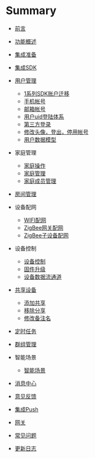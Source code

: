 # Summary

* [前言](/README.md)
* [功能概述](./resource/Overview.md)
* [集成准备](./resource/Preparation.md)
* [集成SDK](./resource/Integrated.md)
* [用户管理](./resource/User.md)
  * [1系列SDK账户迁移](./resource/User_sdk_update.md)
  * [手机帐号](./resource/User_mobile.md)
  * [邮箱帐号](./resource/User_email.md)
  * [用户uid登陆体系](./resource/User_uid.md)
  * [第三方登录](./resource/User_ThirdLogin.md)
  * [修改头像，登出，停用帐号](./resource/User_Loginout.md)
  * [用户数据模型](./resource/User_model.md)
* 家庭管理

  * [家庭操作](./resource/HomeOption.md)
  * [家庭管理](./resource/HomeManager.md)
  * [家庭成员管理](./resource/HomeMember.md)
* [房间管理](./resource/Room.md)
* 设备配网

  * [WIFI配网](./resource/Activator_wifi.md)
  * [ZigBee网关配网](./resource/Activator_Zigbee.md)
  * [ZigBee子设备配网](./resource/Activator_ZigbeeSub.md)
* 设备控制

  * [设备控制](./resource/Device.md)
  * [固件升级](./resource/OTA.md)
  * [设备数据流通道](./resource/Device_Data_Channel.md)
* [共享设备](./resource/Shared.md)

  * [添加共享](./resource/Shared_Device_add.md)
  * [移除分享](./resource/Shared_Device_Remove.md)
  * [修改备注名](./resource/Shared_Device_Rename.md)
* [定时任务](./resource/Timer.md)
* [群组管理](./resource/Group.md)
* 智能场景
	* [智能场景](./resource/SmartScene_Manager.md)
* [消息中心](./resource/Message.md)
* [意见反馈](./resource/Feedback.md)
* [集成Push](./resource/Push.md)
* [网关](./resource/Gateway.md)
* [常见问题](./resource/FAQ.md)
* [更新日志](./resource/Update_Log.md)
